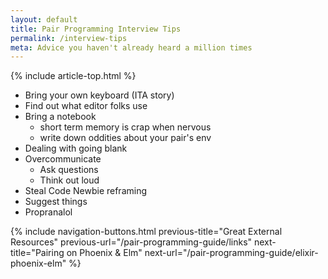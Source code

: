 ```yaml
---
layout: default
title: Pair Programming Interview Tips
permalink: /interview-tips
meta: Advice you haven't already heard a million times
---
```


{% include article-top.html %}

- Bring your own keyboard (ITA story)
- Find out what editor folks use
- Bring a notebook 
  - short term memory is crap when nervous
  - write down oddities about your pair's env
- Dealing with going blank
- Overcommunicate
  - Ask questions 
  - Think out loud
- Steal Code Newbie reframing
- Suggest things
- Propranalol




{% 
include navigation-buttons.html 
previous-title="Great External Resources" 
previous-url="/pair-programming-guide/links"
next-title="Pairing on Phoenix & Elm" 
next-url="/pair-programming-guide/elixir-phoenix-elm"
%}
